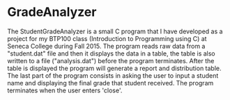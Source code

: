 # GradeAnalyzer
The StudentGradeAnalyzer is a small C program that I have developed as a project 
for my BTP100 class (Introduction to Programming using C) at Seneca College during Fall 2015.
The program reads raw data from a "student.dat" file and then it displays the data in a table, 
the table is also written to a file ("analysis.dat") before the program terminates. 
After the table is displayed the program will generate a report and distribution table. 
The last part of the program consists in asking the user to input a student name 
and displaying the final grade that student received. The program terminates when the user enters 'close'.
